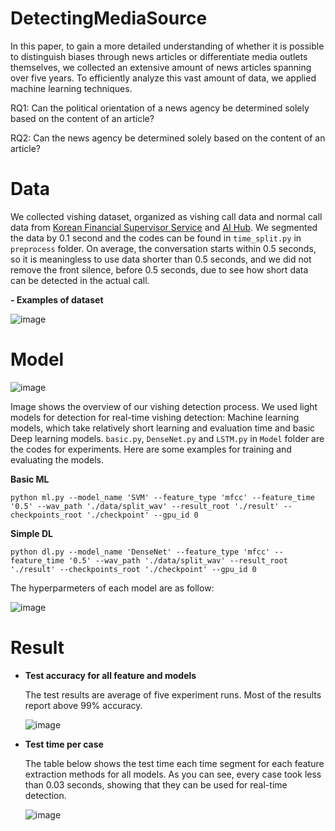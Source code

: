 # DetectingMediaSource

In this paper, to gain a more detailed understanding of whether it is possible to distinguish biases through news articles or differentiate media outlets themselves, we collected an extensive amount of news articles spanning over five years. To efficiently analyze this vast amount of data, we applied machine learning techniques.

RQ1: Can the political orientation of a news agency be determined solely based on the content of an article?

RQ2: Can the news agency be determined solely based on the content of an article?







# Data
We collected vishing dataset, organized as vishing call data and normal call data from [Korean Financial Supervisor Service](https://www.fss.or.kr/fss/main/sub1voice.do?menuNo=200012) and [AI Hub](https://aihub.or.kr/). We segmented the data by 0.1 second and the codes can be found in `time_split.py` in `preprocess` folder. On average, the conversation starts within 0.5 seconds, so it is meaningless to use data shorter than 0.5 seconds, and we did not remove the front silence, before 0.5 seconds, due to see how short data can be detected in the actual call. 

**- Examples of dataset**

![image](https://user-images.githubusercontent.com/117256746/220054333-20731d77-630b-4eb0-984c-75c66930ca55.png)


# Model

![image](https://user-images.githubusercontent.com/117256746/220055290-cf5f3099-3785-4232-943c-be2d0b9c0372.png)

Image shows the overview of our vishing detection process. We used light models for detection for real-time vishing detection: Machine learning models, which take relatively short learning and evaluation time and basic Deep learning models. `basic.py`, `DenseNet.py` and `LSTM.py` in `Model` folder are the codes for experiments. Here are some examples for training and evaluating the models. 


**Basic ML**
```
python ml.py --model_name 'SVM' --feature_type 'mfcc' --feature_time '0.5' --wav_path './data/split_wav' --result_root './result' --checkpoints_root './checkpoint' --gpu_id 0
```

**Simple DL**
```
python dl.py --model_name 'DenseNet' --feature_type 'mfcc' --feature_time '0.5' --wav_path './data/split_wav' --result_root './result' --checkpoints_root './checkpoint' --gpu_id 0
```

The hyperparmeters of each model are as follow:

![image](https://user-images.githubusercontent.com/117256746/220051121-0bb9ddeb-f7c1-4601-b647-2d370f4e4382.png)


# Result
- **Test accuracy for all feature and models** 

   The test results are average of five experiment runs. Most of the results report above 99% accuracy.
 
   ![image](https://user-images.githubusercontent.com/117256746/220046859-029d5d67-cc4e-4428-a070-377882d1dab7.png)

- **Test time per case**

   The table below shows the test time each time segment for each feature extraction methods for all models. As you can see, every case took less than 0.03 seconds, showing that they can be used for real-time detection.
   
   
   ![image](https://user-images.githubusercontent.com/117256746/220589754-b01997f6-740f-4b8b-8e0a-9f83c5ec2628.png)

